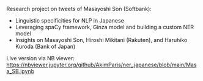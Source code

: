 Research project on tweets of Masayoshi Son (Softbank):

* Linguistic specificities for NLP in Japanese
* Leveraging spaCy framework, Ginza model and building a custom NER model
* Insights on Masayoshi Son, Hiroshi Mikitani (Rakuten), and Haruhiko Kuroda (Bank of Japan)


Live version via NB viewer: https://nbviewer.jupyter.org/github/AkimParis/ner_japanese/blob/main/Masa_SB.ipynb 
